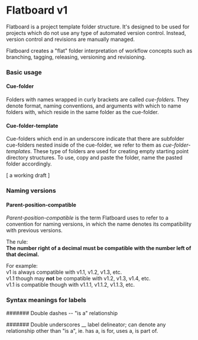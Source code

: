 # Flatboard v1
Flatboard is a project template folder structure. It's designed to be used for projects which do not use any type of automated version control. Instead, version control and revisions are manually managed. 

Flatboard creates a "flat" folder interpretation of workflow concepts such as branching, tagging, releasing, versioning and revisioning.


### Basic usage
#### Cue-folder
Folders with names wrapped in curly brackets are called *cue-folders*. They denote format, naming conventions, and arguments with which to name folders with, which reside in the same folder as the cue-folder.

#### Cue-folder-template
Cue-folders which end in an underscore indicate that there are subfolder cue-folders nested inside of the cue-folder, we refer to them as *cue-folder-templates*. These type of folders are used for creating empty starting point directory structures. To use, copy and paste the folder, name the pasted folder accordingly.

[ a working draft ]


### Naming versions
#### Parent-position-compatible
*Parent-position-compatible* is the term Flatboard uses to refer to a convention for naming versions, in which the name denotes its compatibility with previous versions. 

The rule:   
**The number right of a decimal must be compatible with the number left of that decimal.**

For example:   
v1 is always compatible with v1.1, v1.2, v1.3, etc.  
v1.1 though may **not** be compatible with v1.2, v1.3, v1.4, etc.  
v1.1 is compatible though with v1.1.1, v1.1.2, v1.1.3, etc.  


### Syntax meanings for labels
####### Double dashes -- 
"is a" relationship

####### Double underscores __
label delineator; can denote any relationship other than "is a", ie. has a, is for, uses a, is part of.
